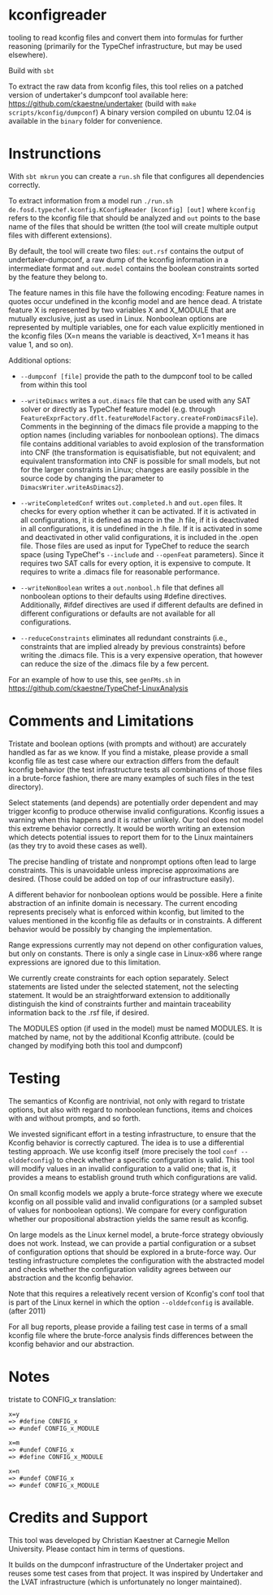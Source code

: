 kconfigreader
===========

tooling to read kconfig files and convert them into 
formulas for further reasoning (primarily for the
TypeChef infrastructure, but may be used elsewhere).

Build with `sbt`


To extract the raw data from kconfig files, this tool
relies on a patched version of undertaker's dumpconf tool
available here: https://github.com/ckaestne/undertaker
(build with `make scripts/kconfig/dumpconf`)
A binary version compiled on ubuntu 12.04 is available
in the `binary` folder for convenience.


Instrunctions
=====


With `sbt mkrun` you can create a `run.sh` file that configures
all dependencies correctly.

To extract information from a model run `./run.sh de.fosd.typechef.kconfig.KConfigReader [kconfig] [out]`
where `kconfig` refers to the kconfig file that should be analyzed and `out` points to the base name of the
files that should be written (the tool will create multiple output files with
different extensions).

By default, the tool will create two files: `out.rsf` contains the output of undertaker-dumpconf, a raw
dump of the kconfig information in a intermediate format and `out.model` contains the boolean constraints
sorted by the feature they belong to.

The feature names in this file have the following encoding: Feature names in quotes occur undefined
in the kconfig model and are hence dead. A tristate feature X is represented by two variables X and
X_MODULE that are mutually exclusive, just as used in Linux. Nonboolean options are represented by
multiple variables, one for each value explicitly mentioned in the kconfig files (X=n means the variable
is deactived, X=1 means it has value 1, and so on).

Additional options:

  * `--dumpconf [file]` provide the path to the dumpconf tool to be called from within
    this tool

  * `--writeDimacs` writes a `out.dimacs` file that can be used with any SAT solver or
    directly as TypeChef feature model (e.g. through `FeatureExprFactory.dflt.featureModelFactory.createFromDimacsFile`).
    Comments in the beginning of the dimacs file provide a mapping to the option names (including variables
    for nonboolean options).
    The dimacs file contains additional variables to avoid explosion of the transformation into CNF
    (the transformation is equisatisfiable, but not equivalent; and equivalent transformation into CNF
    is possible for small models, but not for the larger constraints in Linux; changes are easily possible
    in the source code by changing the parameter to `DimacsWriter.writeAsDimacs2`).

  * `--writeCompletedConf` writes `out.completed.h` and `out.open` files. It checks for every option
    whether it can be activated. If it is activated in all configurations, it is defined as macro in
    the .h file, if it is deactivated in all configurations, it is undefined in the .h file. If it is
    activated in some and deactivated in other valid configurations, it is included in the .open file.
    Those files are used as input for TypeChef to reduce the search space (using TypeChef's `--include`
    and `--openFeat` parameters). Since it requires two SAT calls for every option, it is expensive to compute.
    It requires to write a .dimacs file for reasonable performance.


  * `--writeNonBoolean` writes a `out.nonbool.h` file that defines all nonboolean options to
     their defaults using #define directives. Additionally, #ifdef directives are used if
     different defaults are defined in different configurations or defaults are not available
     for all configurations.

  * `--reduceConstraints` eliminates all redundant constraints (i.e., constraints that are
     implied already by previous constraints) before writing the .dimacs file. This is a very expensive
     operation, that however can reduce the size of the .dimacs file by a few percent.




For an example of how to use this, see `genFMs.sh` in https://github.com/ckaestne/TypeChef-LinuxAnalysis


Comments and Limitations
=====

Tristate and boolean options (with prompts and without) are accurately handled as far
as we know. If you find a mistake, please provide a small kconfig file as test case
where our extraction differs from the default kconfig behavior (the test infrastructure
tests all combinations of those files in a brute-force fashion, there are many examples
of such files in the test directory).

Select statements (and depends) are potentially order dependent and may trigger kconfig to produce
otherwise invalid configurations. Kconfig issues a warning when this happens and it is rather unlikely.
Our tool does not model this extreme behavior correctly. It would be worth writing an extension
which detects potential issues to report them for to the Linux maintainers (as they try to avoid these
cases as well).

The precise handling of tristate and nonprompt options often lead to large constraints. This is
unavoidable unless imprecise approximations are desired. (Those could be added on top of our
infrastructure easily).

A different behavior for nonboolean options would be possible. Here a finite abstraction of
an infinite domain is necessary. The current encoding represents precisely what is enforced
within kconfig, but limited to the values mentioned in the kconfig file as defaults or
in constraints. A different behavior would be possibly by changing the implementation.

Range expressions currently may not depend on other configuration values, but only on constants.
There is only a single case in Linux-x86 where range expressions are ignored due to this limitation.

We currently create constraints for each option separately. Select statements are listed under the
selected statement, not the selecting statement. It would be an straightforward extension to additionally distinguish
the kind of constraints further and maintain traceability information back to the .rsf file, if desired.

The MODULES option (if used in the model) must be named MODULES. It is matched by name, not
by the additional Kconfig attribute. (could be changed by modifying both this tool and dumpconf)


Testing
====

The semantics of Kconfig are nontrivial, not only with regard to tristate options, but also
with regard to nonboolean functions, items and choices with and without prompts, and so forth.

We invested significant effort in a testing infrastructure, to ensure that the Kconfig behavior
is correctly captured. The idea is to use a differential testing approach. We use kconfig
itself (more precisely the tool `conf --olddefconfig`) to check whether a specific
configuration is valid. This tool will modify values in an invalid configuration to a valid
one; that is, it provides a means to establish ground truth which configurations are valid.

On small kconfig models we apply a brute-force strategy where we execute kconfig on all
possible valid and invalid configurations (or a sampled subset of values for nonboolean options). We
compare for every configuration whether our propositional abstraction yields the same
result as kconfig.

On large models as the Linux kernel model, a brute-force strategy obviously does not work.
Instead, we can provide a partial configuration or a subset of configuration options that
should be explored in a brute-force way. Our testing infrastructure completes the configuration
with the abstracted model and checks whether the configuration validity agrees between our
abstraction and the kconfig behavior.

Note that this requires a releatively recent version of Kconfig's conf tool that is part of
the Linux kernel in which the option `--olddefconfig` is available. (after 2011)

For all bug reports, please provide a failing test case in terms of a small kconfig file
where the brute-force analysis finds differences between the kconfig behavior and our
abstraction.


Notes
====

tristate to CONFIG_x translation:

  ```
  x=y
  => #define CONFIG_x
  => #undef CONFIG_x_MODULE

  x=m
  => #undef CONFIG_x
  => #define CONFIG_x_MODULE

  x=n
  => #undef CONFIG_x
  => #undef CONFIG_x_MODULE
  ```


Credits and Support
====

This tool was developed by Christian Kaestner at Carnegie Mellon University. Please
contact him in terms of questions.


It builds on the dumpconf infrastructure of the Undertaker project and reuses some test cases
from that project. It was inspired by Undertaker and the LVAT infrastructure (which is
unfortunately no longer maintained).

